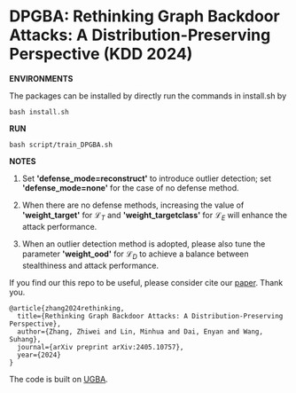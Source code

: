 
# DPGBA: Rethinking Graph Backdoor Attacks: A Distribution-Preserving Perspective (KDD 2024)

  

**ENVIRONMENTS**

  

The packages can be installed by directly run the commands in install.sh by

  


    bash install.sh

  

**RUN**

  

    bash script/train_DPGBA.sh

**NOTES**

  

1. Set **'defense_mode=reconstruct'** to introduce outlier detection; set **'defense_mode=none'** for the case of no defense method.

2. When there are no defense methods, increasing the value of **'weight_target'** for $\mathcal{L}_T$ and **'weight_targetclass'** for $\mathcal{L}_E$ will enhance the attack performance.

3. When an outlier detection method is adopted, please also tune the parameter **'weight_ood'** for $\mathcal{L}_D$ to achieve a balance between stealthiness and attack performance.

If you find our this repo to be useful, please consider cite our [paper](https://arxiv.org/abs/2405.10757). Thank you.

    @article{zhang2024rethinking,
      title={Rethinking Graph Backdoor Attacks: A Distribution-Preserving Perspective},
      author={Zhang, Zhiwei and Lin, Minhua and Dai, Enyan and Wang, Suhang},
      journal={arXiv preprint arXiv:2405.10757},
      year={2024}
    }

  

The code is built on [UGBA](https://github.com/ventr1c/UGBA).